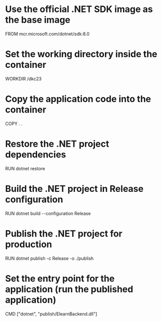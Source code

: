 # Use the official .NET SDK image as the base image
FROM mcr.microsoft.com/dotnet/sdk:8.0

# Set the working directory inside the container
WORKDIR /dkc23

# Copy the application code into the container
COPY . .

# Restore the .NET project dependencies
RUN dotnet restore

# Build the .NET project in Release configuration
RUN dotnet build --configuration Release

# Publish the .NET project for production
RUN dotnet publish -c Release -o ./publish

# Set the entry point for the application (run the published application)
CMD ["dotnet", "publish/ElearnBackend.dll"]
